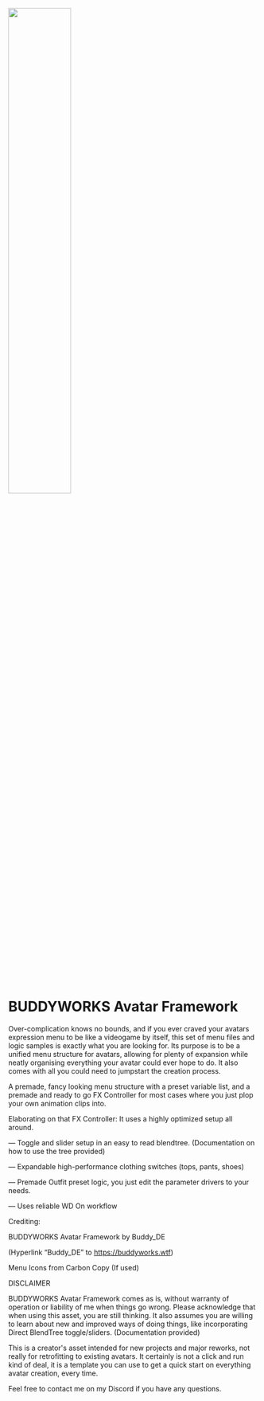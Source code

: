 <a href="https://buddyworks.wtf"><img width=50% src="https://splash.buddyworks.wtf/tckAqsHD.png"></img></a>  
# BUDDYWORKS Avatar Framework

Over-complication knows no bounds, and if you ever craved your avatars expression menu to be like a videogame by itself, this set of menu files and logic samples is exactly what you are looking for. Its purpose is to be a unified menu structure for avatars, allowing for plenty of expansion while neatly organising everything your avatar could ever hope to do. It also comes with all you could need to jumpstart the creation process.

A premade, fancy looking menu structure with a preset variable list, and a premade and ready to go FX Controller for most cases where you just plop your own animation clips into.

Elaborating on that FX Controller: It uses a highly optimized setup all around.

— Toggle and slider setup in an easy to read blendtree. (Documentation on how to use the tree provided)

— Expandable high-performance clothing switches (tops, pants, shoes)

— Premade Outfit preset logic, you just edit the parameter drivers to your needs.

— Uses reliable WD On workflow

Crediting:

BUDDYWORKS Avatar Framework by Buddy_DE

(Hyperlink “Buddy_DE” to https://buddyworks.wtf)

Menu Icons from Carbon Copy (If used)

DISCLAIMER

BUDDYWORKS Avatar Framework comes as is, without warranty of operation or liability of me when things go wrong. Please acknowledge that when using this asset, you are still thinking. It also assumes you are willing to learn about new and improved ways of doing things, like incorporating Direct BlendTree toggle/sliders. (Documentation provided)

This is a creator's asset intended for new projects and major reworks, not really for retrofitting to existing avatars. It certainly is not a click and run kind of deal, it is a template you can use to get a quick start on everything avatar creation, every time.

Feel free to contact me on my Discord if you have any questions.
